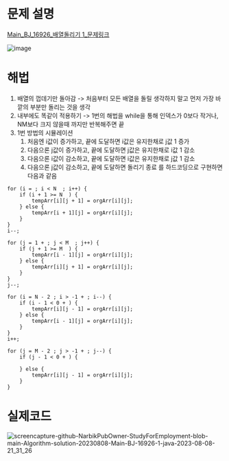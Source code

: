 
# 문제 설명
[Main_BJ_16926_배열돌리기 1_문제링크](https://www.acmicpc.net/problem/16926)

![image](https://github.com/NarbikPubOwner/StudyForEmployment/assets/113754405/1c6e3e51-1e13-446a-aeda-09e9371d1406)


# 해법
1. 배열의 껍데기만 돌아감 -> 처음부터 모든 배열을 돌릴 생각하지 말고 먼저 가장 바깥의 부분만 돌리는 것을 생각
2. 내부에도 똑같이 적용하기 -> 1번의 해법을 while을 통해 인덱스가 0보다 작거나, NM보다 크지 않을때 까지만 반복해주면 끝
3. 1번 방법의 시뮬레이션
   1. 처음엔 i값이 증가하고, 끝에 도달하면 i값은 유지한채로 j값 1 증가
   2. 다음으론 j값이 증가하고, 끝에 도달하면 j값은 유지한채로 i값 1 감소
   3. 다음으론 i값이 감소하고, 끝에 도달하면 i값은 유지한채로 j값 1 감소
   4. 다음으론 j값이 감소하고, 끝에 도달하면 돌리기 종료
   를 하드코딩으로 구현하면 다음과 같음

```
for (i = ; i < N  ; i++) {
    if (i + 1 >= N  ) {
        tempArr[i][j + 1] = orgArr[i][j];
    } else {
        tempArr[i + 1][j] = orgArr[i][j];
    }
}
i--;

for (j = 1 + ; j < M  ; j++) {
    if (j + 1 >= M  ) {
        tempArr[i - 1][j] = orgArr[i][j];
    } else {
        tempArr[i][j + 1] = orgArr[i][j];
    }
}
j--;

for (i = N - 2 ; i > -1 + ; i--) {
    if (i - 1 < 0 + ) {
        tempArr[i][j - 1] = orgArr[i][j];
    } else {
        tempArr[i - 1][j] = orgArr[i][j];
    }
}
i++;

for (j = M - 2 ; j > -1 + ; j--) {
    if (j - 1 < 0 + ) {

    } else {
        tempArr[i][j - 1] = orgArr[i][j];
    }
}
```
# 실제코드
![screencapture-github-NarbikPubOwner-StudyForEmployment-blob-main-Algorithm-solution-20230808-Main-BJ-16926-1-java-2023-08-08-21_31_26](https://github.com/NarbikPubOwner/StudyForEmployment/assets/113754405/fb4d1627-02c8-4e68-b069-bf62c87b0855)



